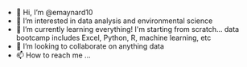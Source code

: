 - 👋 Hi, I’m @emaynard10
- 👀 I’m interested in data analysis and environmental science
- 🌱 I’m currently learning everything! I'm starting from scratch... data bootcamp includes Excel, Python, R, machine learning, etc
- 💞️ I’m looking to collaborate on anything data
- 📫 How to reach me ...

<!---
emaynard10/emaynard10 is a ✨ special ✨ repository because its `README.md` (this file) appears on your GitHub profile.
You can click the Preview link to take a look at your changes.
--->
